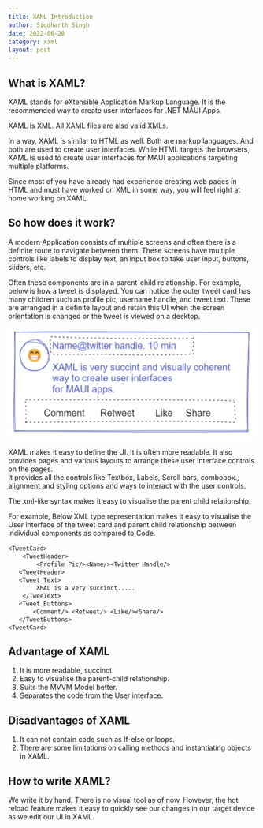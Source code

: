 ```yaml
---
title: XAML Introduction
author: Siddharth Singh
date: 2022-06-20
category: xaml
layout: post
---
```


## What is XAML?
XAML stands for eXtensible Application Markup Language.
It is the recommended way to create user interfaces for .NET MAUI Apps. 

XAML is XML. All XAML files are also valid XMLs.

In a way, XAML is similar to HTML as well. Both are markup languages. And both are used to create user interfaces. While HTML targets the browsers, XAML is used to create user interfaces for MAUI applications targeting multiple platforms.

Since most of you have already had experience creating web pages in HTML and must have worked on XML in some way, you will feel right at home working on XAML.

## So how does it work?

A modern Application consists of multiple screens and often there is a definite route to navigate between them. These screens have multiple controls like labels to display text,  an input box to take user input, buttons, sliders, etc.

Often these components are in a parent-child relationship. For example, below is how a tweet is displayed. You can notice the outer tweet card has many children such as profile pic, username handle, and tweet text. These are arranged in a definite layout and retain this UI when the screen orientation is changed or the tweet is viewed on a desktop.

![Tweet card](https://github.com/siddharthsingh89/maui-recipes/blob/main/_posts/chapter-01-xaml/parent_child.jpg?raw=true "A Tweet Card UI")


XAML makes it easy to define the UI. It is often more readable.
It also provides pages and various layouts to arrange these user interface controls on the pages.  
It provides all the controls like Textbox, Labels, Scroll bars, combobox., alignment and styling options and ways to interact with the user controls.

The xml-like syntax makes it easy to visualise the parent child relationship.





For example, Below XML type representation makes it easy to visualise the User interface of the tweet card and parent child relationship between individual components as compared to Code.
```
<TweetCard>
	<TweetHeader>
		<Profile Pic/><Name/><Twitter Handle/>
   <TweetHeader>
   <Tweet Text> 
        XMAL is a very succinct.....
    </TweeText>
   <Tweet Buttons>
       <Comment/> <Retweet/> <Like/><Share/>
   </TweetButtons>
<TweetCard>
```

## Advantage of XAML 
1. It is more readable, succinct.
2. Easy to visualise the parent-child relationship.
3. Suits the MVVM Model better.
4. Separates the code from the User interface.


## Disadvantages of XAML
1. It can not contain code such as If-else or loops. 
2. There are some limitations on calling methods and instantiating objects in XAML.


## How to write XAML?
We write it by hand. There is no visual tool as of now. However, the hot reload feature makes it easy to quickly see our changes in our target device as we edit our UI in XAML.
